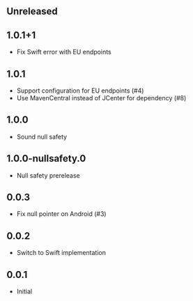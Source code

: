 ## Unreleased

## 1.0.1+1

* Fix Swift error with EU endpoints

## 1.0.1

* Support configuration for EU endpoints (#4)
* Use MavenCentral instead of JCenter for dependency (#8)

## 1.0.0

* Sound null safety

## 1.0.0-nullsafety.0

* Null safety prerelease

## 0.0.3

* Fix null pointer on Android (#3)

## 0.0.2

* Switch to Swift implementation

## 0.0.1

* Initial
